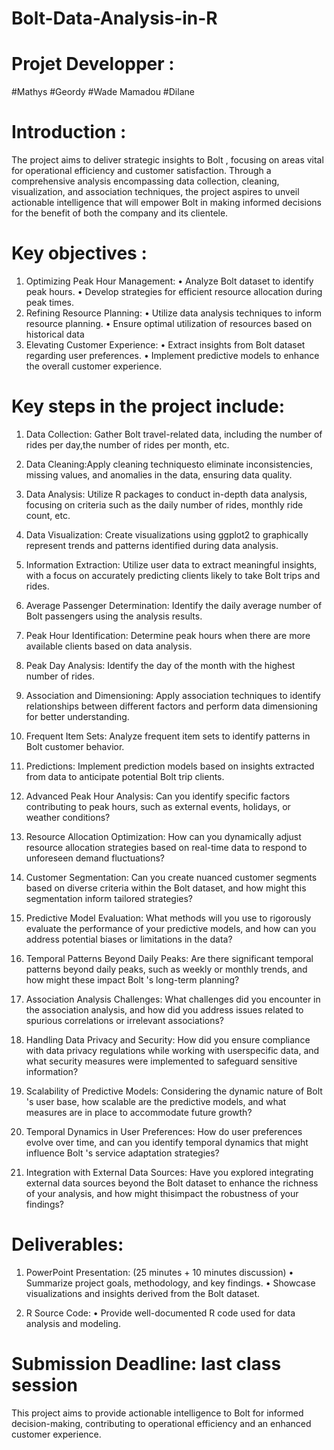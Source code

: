 # Bolt-Data-Analysis-in-R
# Projet Developper :
  #Mathys 
  #Geordy 
  #Wade Mamadou 
  #Dilane

  
# Introduction :
The project aims to deliver strategic insights to Bolt , focusing on areas vital for operational
efficiency and customer satisfaction. Through a comprehensive analysis encompassing data
collection, cleaning, visualization, and association techniques, the project aspires to unveil
actionable intelligence that will empower Bolt in making informed decisions for the benefit of
both the company and its clientele.

# Key objectives :
1. Optimizing Peak Hour Management:
• Analyze Bolt dataset to identify peak hours.
• Develop strategies for efficient resource allocation during peak times.
2. Refining Resource Planning:
• Utilize data analysis techniques to inform resource planning.
• Ensure optimal utilization of resources based on historical data
3. Elevating Customer Experience:
• Extract insights from Bolt dataset regarding user preferences.
• Implement predictive models to enhance the overall customer experience.

# Key steps in the project include:
1. Data Collection: Gather Bolt travel-related data, including the number of rides per day,the number of rides per month, etc.

2. Data Cleaning:Apply cleaning techniquesto eliminate inconsistencies, missing values,
and anomalies in the data, ensuring data quality.

3. Data Analysis: Utilize R packages to conduct in-depth data analysis, focusing on
criteria such as the daily number of rides, monthly ride count, etc.

4. Data Visualization: Create visualizations using ggplot2 to graphically represent trends and patterns identified during data analysis.

5. Information Extraction: Utilize user data to extract meaningful insights, with a focus
on accurately predicting clients likely to take Bolt trips and rides.

6. Average Passenger Determination: Identify the daily average number of Bolt
passengers using the analysis results.
7. Peak Hour Identification: Determine peak hours when there are more available clients
based on data analysis.

8. Peak Day Analysis: Identify the day of the month with the highest number of rides.

9. Association and Dimensioning: Apply association techniques to identify relationships
between different factors and perform data dimensioning for better understanding.

10. Frequent Item Sets: Analyze frequent item sets to identify patterns in Bolt customer
behavior.

11. Predictions: Implement prediction models based on insights extracted from data to
anticipate potential Bolt trip clients.

12. Advanced Peak Hour Analysis:
Can you identify specific factors contributing to peak hours, such as external events,
holidays, or weather conditions?
13. Resource Allocation Optimization:
How can you dynamically adjust resource allocation strategies based on real-time data
to respond to unforeseen demand fluctuations?

14. Customer Segmentation:
Can you create nuanced customer segments based on diverse criteria within the Bolt
dataset, and how might this segmentation inform tailored strategies?

15. Predictive Model Evaluation:
What methods will you use to rigorously evaluate the performance of your predictive
models, and how can you address potential biases or limitations in the data?

16. Temporal Patterns Beyond Daily Peaks:
Are there significant temporal patterns beyond daily peaks, such as weekly or monthly
trends, and how might these impact Bolt 's long-term planning?

17. Association Analysis Challenges:
What challenges did you encounter in the association analysis, and how did you address
issues related to spurious correlations or irrelevant associations?
18. Handling Data Privacy and Security:
How did you ensure compliance with data privacy regulations while working with userspecific data, and what security measures were implemented to safeguard sensitive
information?

19. Scalability of Predictive Models:
Considering the dynamic nature of Bolt 's user base, how scalable are the predictive
models, and what measures are in place to accommodate future growth?

20. Temporal Dynamics in User Preferences:
How do user preferences evolve over time, and can you identify temporal dynamics that
might influence Bolt 's service adaptation strategies?

21. Integration with External Data Sources:
Have you explored integrating external data sources beyond the Bolt dataset to enhance
the richness of your analysis, and how might thisimpact the robustness of your findings?


# Deliverables:
1. PowerPoint Presentation: (25 minutes + 10 minutes discussion)
    • Summarize project goals, methodology, and key findings.
    • Showcase visualizations and insights derived from the Bolt dataset.

2. R Source Code:
    • Provide well-documented R code used for data analysis and modeling.
      
# Submission Deadline: last class session
This project aims to provide actionable intelligence to Bolt for informed decision-making,
contributing to operational efficiency and an enhanced customer experience.
